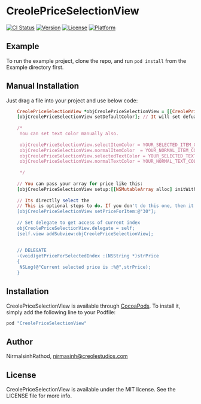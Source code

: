# CreolePriceSelectionView

[![CI Status](http://img.shields.io/travis/NirmalsinhRathod/CreolePriceSelectionView.svg?style=flat)](https://travis-ci.org/NirmalsinhRathod/CreolePriceSelectionView)
[![Version](https://img.shields.io/cocoapods/v/CreolePriceSelectionView.svg?style=flat)](http://cocoapods.org/pods/CreolePriceSelectionView)
[![License](https://img.shields.io/cocoapods/l/CreolePriceSelectionView.svg?style=flat)](http://cocoapods.org/pods/CreolePriceSelectionView)
[![Platform](https://img.shields.io/cocoapods/p/CreolePriceSelectionView.svg?style=flat)](http://cocoapods.org/pods/CreolePriceSelectionView)

## Example

To run the example project, clone the repo, and run `pod install` from the Example directory first.

## Manual Installation

Just drag a file into your project and use below code:

```ruby
    CreolePriceSelectionView *objCreolePriceSelectionView = [[CreolePriceSelectionView alloc] initWithFrame:CGRectMake(YOUR_FRAME)];
    [objCreolePriceSelectionView setDefaultColor]; // It will set defualt color for text and background.
    
    /*
     You can set text color manually also.
     
     objCreolePriceSelectionView.selectItemColor = YOUR_SELECTED_ITEM_COLOR.
     objCreolePriceSelectionView.normalItemColor  = YOUR_NORMAL_ITEM_COLOR.
     objCreolePriceSelectionView.selectedTextColor = YOUR_SELECTED_TEXT_COLOR
     objCreolePriceSelectionView.normalTextColor = YOUR_NORMAL_TEXT_COLOR
     
     */
    
    // You can pass your array for price like this:
    [objCreolePriceSelectionView setup:[[NSMutableArray alloc] initWithObjects:@"10", @"20", @"30", @"40", @"50", @"60", @"70", @"80", @"90", @"100", nil]];
    
    // Its directlly select the
    // This is optional steps to do. If you don't do this one, then it will set first automatically.
    [objCreolePriceSelectionView setPriceForItem:@"30"];
    
    // Set delegate to get access of current index
    objCreolePriceSelectionView.delegate = self;
    [self.view addSubview:objCreolePriceSelectionView];
    
    
    // DELEGATE 
    -(void)getPriceForSelectedIndex :(NSString *)strPrice
    {
     NSLog(@"Current selected price is :%@",strPrice);
    }

```


## Installation

CreolePriceSelectionView is available through [CocoaPods](http://cocoapods.org). To install
it, simply add the following line to your Podfile:

```ruby
pod "CreolePriceSelectionView"
```

## Author

NirmalsinhRathod, nirmasinh@creolestudios.com

## License

CreolePriceSelectionView is available under the MIT license. See the LICENSE file for more info.
